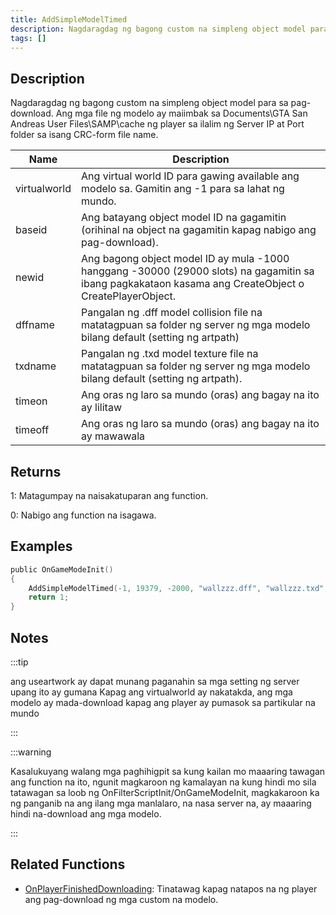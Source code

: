 ```yaml
---
title: AddSimpleModelTimed
description: Nagdaragdag ng bagong custom na simpleng object model para sa pag-download.
tags: []
---
```


<VersionWarn version='SA-MP 0.3.DL R1' />

## Description

Nagdaragdag ng bagong custom na simpleng object model para sa pag-download. Ang mga file ng modelo ay maiimbak sa Documents\GTA San Andreas User Files\SAMP\cache ng player sa ilalim ng Server IP at Port folder sa isang CRC-form file name.

| Name         | Description                                                                                                                 |
| ------------ | --------------------------------------------------------------------------------------------------------------------------- |
| virtualworld | Ang virtual world ID para gawing available ang modelo sa. Gamitin ang -1 para sa lahat ng mundo.                            |
| baseid       | Ang batayang object model ID na gagamitin (orihinal na object na gagamitin kapag nabigo ang pag-download).                  |
| newid        | Ang bagong object model ID ay mula -1000 hanggang -30000 (29000 slots) na gagamitin sa ibang pagkakataon kasama ang CreateObject o CreatePlayerObject.|
| dffname      | Pangalan ng .dff model collision file na matatagpuan sa folder ng server ng mga modelo bilang default (setting ng artpath)   |
| txdname      | Pangalan ng .txd model texture file na matatagpuan sa folder ng server ng mga modelo bilang default (setting ng artpath).    |
| timeon       | Ang oras ng laro sa mundo (oras) ang bagay na ito ay lilitaw                                                                 |
| timeoff      | Ang oras ng laro sa mundo (oras) ang bagay na ito ay mawawala                                                                |

## Returns

1: Matagumpay na naisakatuparan ang function.

0: Nabigo ang function na isagawa.

## Examples

```c
public OnGameModeInit()
{
    AddSimpleModelTimed(-1, 19379, -2000, "wallzzz.dff", "wallzzz.txd", 9, 18); // Nagre-render lang ang pader na ito mula 9:00 am hanggang 6:00 pm
    return 1;
}
```

## Notes

:::tip

ang useartwork ay dapat munang paganahin sa mga setting ng server upang ito ay gumana Kapag ang virtualworld ay nakatakda, ang mga modelo ay mada-download kapag ang player ay pumasok sa partikular na mundo

:::

:::warning

Kasalukuyang walang mga paghihigpit sa kung kailan mo maaaring tawagan ang function na ito, ngunit magkaroon ng kamalayan na kung hindi mo sila tatawagan sa loob ng OnFilterScriptInit/OnGameModeInit, magkakaroon ka ng panganib na ang ilang mga manlalaro, na nasa server na, ay maaaring hindi na-download ang mga modelo.

:::

## Related Functions

- [OnPlayerFinishedDownloading](../callbacks/OnPlayerFinishedDownloading): Tinatawag kapag natapos na ng player ang pag-download ng mga custom na modelo.